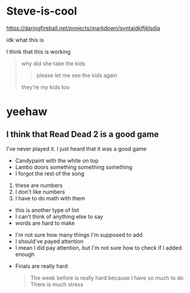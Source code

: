 # Steve-is-cool

https://daringfireball.net/projects/markdown/syntajdklfjklsdja

idk what this is

I think that this is working

> why did she take the kids
>
> > please let me see the kids again
>
> they're my kids too

<h1>yeehaw </h1>

<h2>I think that Read Dead 2 is a good game</h2>

<p>I've never played it. I just heard that it was a good game</p>

*   Candypaint with the white on top
*   Lambo doors something something something
*   I forgot the rest of the song

1.  these are numbers
2.  I don't like numbers
3.  I have to do math with them


+   this is another type of list
+   I can't think of anything else to say
+   words are hard to make

-   I'm not sure how many things I'm supposed to add
-   I should've payed attention
-   I mean I did pay attention, but I'm not sure how to check if I added enough

*   Finals are really hard

    > The week before is really hard because I have so much to do
    > There is much stress

